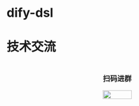 # dify-dsl


# 技术交流

<div style="display: flex; align-items: center; justify-content: space-around;">
  <div style="text-align: center;">
    <h3>扫码进群</h3>
    <img src="images/dify.png" alt="" style="width: 100%;"/>
  </div>
</div>